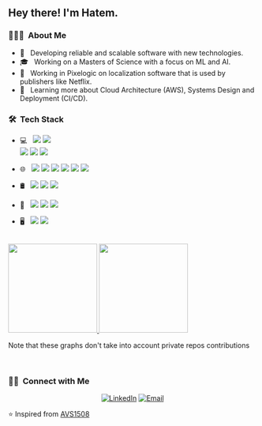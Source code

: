<h2> Hey there! I'm Hatem.</h2>

<h3> 👨🏻‍💻 &nbsp;About Me </h3>

- 🤔 &nbsp; Developing reliable and scalable software with new technologies.
- 🎓 &nbsp; Working on a Masters of Science with a focus on ML and AI.
- 💼 &nbsp; Working in Pixelogic on localization software that is used by publishers like Netflix.
- 🌱 &nbsp; Learning more about Cloud Architecture (AWS), Systems Design and Deployment (CI/CD).

<h3> 🛠 &nbsp;Tech Stack</h3>

- 💻 &nbsp;
  <img src="https://img.shields.io/badge/rails%20-%23CC0000.svg?&style=for-the-badge&logo=ruby-on-rails&logoColor=white"/>
  <img src="https://img.shields.io/badge/laravel%20-%23FF2D20.svg?&style=for-the-badge&logo=laravel&logoColor=white"/>		
  <img src="https://img.shields.io/badge/ruby-%23CC342D.svg?&style=for-the-badge&logo=ruby&logoColor=white"/>
  <img src="https://img.shields.io/badge/php-%23777BB4.svg?&style=for-the-badge&logo=php&logoColor=white"/>
  <img src="https://img.shields.io/badge/java-%23ED8B00.svg?&style=for-the-badge&logo=java&logoColor=white"/>
- 🌐 &nbsp;
  <img src="https://img.shields.io/badge/react%20-%2320232a.svg?&style=for-the-badge&logo=react&logoColor=%2361DAFB"/>
  <img src="https://img.shields.io/badge/redux%20-%23593d88.svg?&style=for-the-badge&logo=redux&logoColor=white"/>
  <img src="https://img.shields.io/badge/javascript%20-%23323330.svg?&style=for-the-badge&logo=javascript&logoColor=%23F7DF1E"/>
  <img src="https://img.shields.io/badge/typescript%20-%23007ACC.svg?&style=for-the-badge&logo=typescript&logoColor=white"/>
  <img src="https://img.shields.io/badge/html5%20-%23E34F26.svg?&style=for-the-badge&logo=html5&logoColor=white"/>
  <img src="https://img.shields.io/badge/css3%20-%231572B6.svg?&style=for-the-badge&logo=css3&logoColor=white"/>
- 🛢 &nbsp;
  <img src ="https://img.shields.io/badge/postgres-%23316192.svg?&style=for-the-badge&logo=postgresql&logoColor=white"/>
  <img src="https://img.shields.io/badge/mysql-%2300f.svg?&style=for-the-badge&logo=mysql&logoColor=white"/>
  <img src ="https://img.shields.io/badge/MongoDB-%234ea94b.svg?&style=for-the-badge&logo=mongodb&logoColor=white"/>
- 🔧 &nbsp;
  <img src="https://img.shields.io/badge/docker%20-%230db7ed.svg?&style=for-the-badge&logo=docker&logoColor=white"/>
  <img src="https://img.shields.io/badge/kubernetes%20-%23326ce5.svg?&style=for-the-badge&logo=kubernetes&logoColor=white"/>
  <img src="https://img.shields.io/badge/AWS%20-%23FF9900.svg?&style=for-the-badge&logo=amazon-aws&logoColor=white"/>
  
- 🖥 &nbsp;
  <img src="https://img.shields.io/badge/nginx%20-%23009639.svg?&style=for-the-badge&logo=nginx&logoColor=white"/>
  <img src="https://img.shields.io/badge/jenkins%20-%232C5263.svg?&style=for-the-badge&logo=jenkins&logoColor=white"/>

<br/>

<a href="https://github.com/hatemhussin">
  <img height="180em" src="https://github-readme-stats.vercel.app/api?username=hatemhussin&theme=buefy&show_icons=true&count_private=true" />
  <img height="180em" src="https://github-readme-stats.vercel.app/api/top-langs/?username=hatemhussin&theme=buefy&layout=compact&?count_private=true" />
</a>
<p> Note that these graphs don't take into account private repos contributions</p>

<br/>

<h3> 🤝🏻 &nbsp;Connect with Me </h3>

<p align="center">
<a href="https://www.linkedin.com/in/hatem-m-hussien/"><img alt="LinkedIn" src="https://img.shields.io/badge/LinkedIn-Hatem%20Mohamed%20Hussin-blue?style=flat-square&logo=linkedin"></a>
<a href="mailto:hatem.hussin1993@gmail.com"><img alt="Email" src="https://img.shields.io/badge/Email-hatem.hussin1993@gmail.com-blue?style=flat-square&logo=gmail"></a>
</p>

⭐️ Inspired from [AVS1508](https://github.com/AVS1508)
